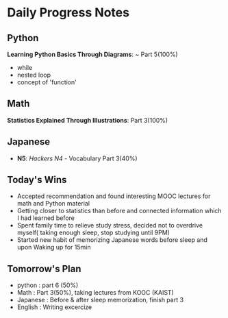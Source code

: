 # Daily Progress Notes

## Python
**Learning Python Basics Through Diagrams**: ~ Part 5(100%)
- while
- nested loop
- concept of 'function'

## Math
**Statistics Explained Through Illustrations**: Part 3(100%)

## Japanese
- **N5**: *Hackers N4* - Vocabulary Part 3(40%)

## Today's Wins
- Accepted recommendation and found interesting MOOC lectures for math and Python material
- Getting closer to statistics than before and connected information which I had learned before
- Spent family time to relieve study stress, decided not to overdrive myself( taking enough sleep, stop studying until 9PM)
- Started new habit of memorizing Japanese words before sleep and upon Waking up for 15min

## Tomorrow's Plan
- python : part 6 (50%)
- Math : Part 3(50%), taking lectures from KOOC (KAIST)
- Japanese : Before & after sleep memorization, finish part 3 
- English : Writing excercize